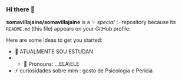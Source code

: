 ### Hi there 👋

**somavillajaine/somavillajaine** is a ✨ _special_ ✨ repository because its `README.md` (this file) appears on your GitHub profile.

Here are some ideas to get you started:
- 🔭 ATUALMENTE SOU ESTUDAN
-  - 💬 Pronouns: ...ELA\ELE
- ⚡ curiosidades sobre mim : gosto de Psicologia e Pericia 
